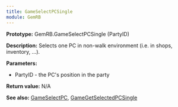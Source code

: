 ```yaml
---
title: GameSelectPCSingle
module: GemRB
---
```


**Prototype:** GemRB.GameSelectPCSingle (PartyID)

**Description:** Selects one PC in non-walk environment (i.e. in shops, 
inventory, ...).

**Parameters:**
  * PartyID - the PC's position in the party

**Return value:** N/A

**See also:** [GameSelectPC](GameSelectPC.md), [GameGetSelectedPCSingle](GameGetSelectedPCSingle.md)
